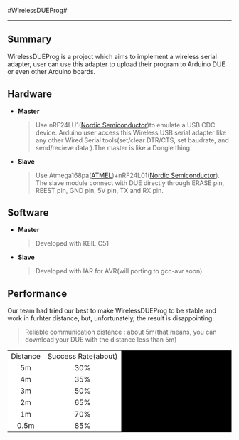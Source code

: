#WirelessDUEProg#

-----------------
Summary
-------
WirelessDUEProg is a project which aims to implement a wireless serial adapter, user can use this adapter to upload their program to Arduino DUE or even other Arduino boards.

Hardware
--------
* **Master**
	>Use nRF24LU1([Nordic Semiconductor](http://www.nordicsemi.com/ "Nordic")\)to emulate a USB CDC device. Arduino user access this Wireless USB serial adapter like any other Wired Serial tools(set/clear DTR/CTS, set baudrate, and send/recieve data ).The master is like a Dongle thing.

* **Slave**
	>Use Atmega168pa([ATMEL](www.atmel.com))+nRF24L01([Nordic Semiconductor](http://www.nordicsemi.com/ "Nordic")\). The slave module connect with DUE directly through ERASE pin, REEST pin, GND pin, 5V pin, TX and RX pin. 

Software
--------
* **Master**
	>Developed with KEIL C51

* **Slave**
	>Developed with IAR for AVR(will porting to gcc-avr soon)

Performance
-----------
Our team had tried our best to make WirelessDUEProg to be stable and work in furhter distance, but, unfortunately, the result is disappointing.

>Reliable communication distance : about 5m(that means, you can download your DUE with the distance less than 5m)

<table width="500" align="center" border="0" cellspacing="1" bgcolor="#000000">
	<tr>
		<td bgcolor = "#FFFFFF" align="center">Distance</td>
		<td bgcolor = "#FFFFFF" align="center">Success Rate(about)</td>
	</tr>
	<tr>
		<td bgcolor = "#FFFFFF" align="center">5m</td>
		<td bgcolor = "#FFFFFF" align="center">30%</td>
	</tr>
	<tr>
		<td bgcolor = "#FFFFFF" align="center">4m</td>
		<td bgcolor = "#FFFFFF" align="center">35%</td>
	</tr>
	<tr>
		<td bgcolor = "#FFFFFF" align="center">3m</td>
		<td bgcolor = "#FFFFFF" align="center">50%</td>
	</tr>
	<tr>
		<td bgcolor = "#FFFFFF" align="center">2m</td>
		<td bgcolor = "#FFFFFF" align="center">65%</td>
	</tr>
	<tr>
		<td bgcolor = "#FFFFFF" align="center">1m</td>
		<td bgcolor = "#FFFFFF" align="center">70%</td>
	</tr>
	<tr>
		<td bgcolor = "#FFFFFF" align="center">0.5m</td>
		<td bgcolor = "#FFFFFF" align="center">85%</td>
	</tr>
</table>
 